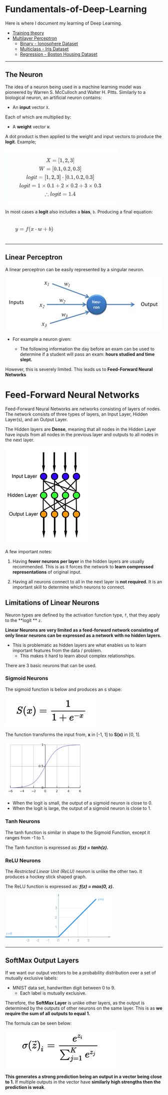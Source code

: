 # 	Fundamentals-of-Deep-Learning
Here is where I document my learning of Deep Learning.

- [Training theory](./Training.md)
- [Multilayer Perceptron](./MLP)
  - [Binary - Ionosphere Dataset](./MLP/MLP_Binary.ipynb)
  - [Multiclass - Iris Dataset](.MLP/MLP_Multiclass_Classification.ipynb)
  - [Regression - Boston Housing Dataset](./MLP/MLP_Regression.ipynb)

---

## The Neuron

The idea of a neuron being used in a machine learning model was pioneered by Warren S. McCulloch and Walter H. Pitts. Similarly to a biological neuron, an artificial neuron contains:

- An **input** vector `X`. 

Each of which are multiplied by:

-  A **weight** vector `W`.

A dot product is then applied to the weight and input vectors to produce the **logit**. Example;

<img src=".\images\Logit.png" />

In most cases a **logit** also includes a **bias**, `b`. Producing a final equation:

<img src=".\images\Logit2.png"/>

---

## Linear Perceptron

A linear perceptron can be easily represented by a singular neuron. 

<img src=".\images\Perceptron.jpg" style="zoom:50%;" />

- For example a neuron given:

  - The following information the day before an exam can be used to determine if a student will pass an exam: **hours studied and time slept.**

  

However, this is severely limited. This leads us to **Feed-Forward Neural Networks**

# Feed-Forward Neural Networks

Feed-Forward Neural Networks are networks consisting of layers of nodes. The network consists of three types of layers, an Input Layer, Hidden Layer(s), and an Output Layer. 

The Hidden layers are **Dense**, meaning that all nodes in the Hidden Layer have inputs from all nodes in the previous layer and outputs to all nodes in the next layer.

<img src=".\images\Feed_forward_neural_net.png" alt="Feed_forward_neural_net" style="zoom:70%;" />

A few important notes:

1. Having **fewer neurons per layer** in the hidden layers are usually recommended. This is as it forces the network to **learn compressed representations** of original input.

2. Having all neurons connect to all in the next layer is **not required**. It is an important skill to determine which neurons to connect.

## Limitations of Linear Neurons

Neuron types are defined by the activation function type, `f`, that they apply to the **logit ** `z`.

**Linear Neurons are very limited as a feed-forward network consisting of only linear neurons can be expressed as a network with no hidden layers.**

- This is problematic as hidden layers are what enables us to learn important features from the data / problem.
  - This makes it hard to learn about complex relationships.

There are 3 basic neurons that can be used.

### Sigmoid Neurons

The sigmoid function is below and produces an s shape:

<img src=".\images\sigmoid-f.png" />

The function transforms the input from, **x** in [-1, 1] to **S(x)** in [0, 1].

<img src=".\images\sigmoid-g.png" style="zoom:25%;" />

- When the logit is small, the output of a sigmoid neuron is close to 0.
- When the logit is large, the output of a sigmoid neuron is close to 1. 

### Tanh Neurons

The tanh function is similar in shape to the Sigmoid Function, except it ranges from -1 to 1.

The Tanh function is expressed as: ***f(z) = tanh(z)*.**

### ReLU Neurons

The *Restricted Linear Unit (ReLU)* neuron is unlike the other two. It produces a hockey stick shaped graph.

The ReLU function is expressed as: ***f(z) = max(0, z)*.**

<img src=".\images\ReLU-g.png" style="zoom:33%;" />

---

## SoftMax Output Layers

If we want our output vectors to be a probability distribution over a set of mutually exclusive labels:

- MNIST data set, handwritten digit between 0 to 9.
  - Each label is mutually exclusive.

Therefore, the **SoftMax Layer** is unlike other layers, as the output is determined by the outputs of other neurons on the same layer. This is as **we require the sum of all outputs to equal 1.**

The formula can be seen below:

<img src=".\images\SoftMax-f.png"/>

**This generates a strong prediction being an output in a vector being close to 1.** If multiple outputs in the vector have **similarly high strengths then the prediction is weak**.
